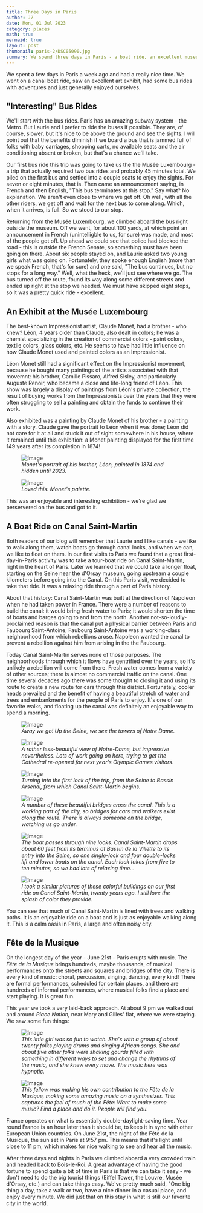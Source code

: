 ```yaml
---
title: Three Days in Paris
author: JZ
date: Mon, 01 Jul 2023
category: places
math: true
mermaid: true
layout: post
thumbnail: paris-2/DSC05090.jpg
summary: We spend three days in Paris - a boat ride, an excellent museum visit, some...um..."interesting" bus rides, and a short visit to the Fête de la Musique.
---  
```

We spent a few days in Paris a week ago and had a really nice time. We went on a canal boat ride, saw an excellent art exhibit, had some bus rides with adventures and just generally enjoyed ourselves.



<h2>"Interesting" Bus Rides</h2>
We'll start with the bus rides. Paris has an amazing subway system - the Metro. But Laurie and I prefer to ride the buses if possible. They are, of course, slower, but it's nice to be above the ground and see the sights. I will point out that the benefits diminish if we board a bus that is jammed full of folks with baby carriages, shopping carts, no available seats and the air conditioning absent or broken, but that's a chance we'll take. 

Our first bus ride this trip was going to take us the the Musêe Luxembourg - a trip that actually required two bus rides and probably 45 minutes total. We piled on the first bus and settled into a couple seats to enjoy the sights. For seven or eight minutes, that is. Then came an announcement saying, in French and then English, "This bus terminates at this stop." Say what? No explanation. We aren't even close to where we get off. Oh well, with all the other riders, we get off and wait for the next bus to come along. Which, when it arrives, is full. So we stood to our stop.

Returning from the Musée Luxembourg, we climbed aboard the bus right outside the museum. Off we went, for about 100 yards, at which point an announcement in French (unintelligble to us, for sure) was made, and most of the people got off. Up ahead we could see that police had blocked the road - this is outside the French Senate, so something must have been going on there. About six people stayed on, and Laurie asked two young girls what was going on. Fortunately, they spoke enough English (more than we speak French, that's for sure) and one said, "The bus continues, but no stops for a long way." Well, what the heck, we'll just see where we go. The bus turned off the route, found its way along some different streets and ended up right at the stop we needed. We must have skipped eight stops, so it was a pretty quick ride - excellent. 

<h2>An Exhibit at the Musée Luxembourg</h2>
The best-known Impressionist artist, Claude Monet, had a brother - who knew? Léon, 4 years older than Claude, also dealt in colors; he was a chemist specializing in the creation of commercial colors - paint colors, textile colors, glass colors, etc. He seems to have had little influence on how Claude Monet used and painted colors as an Impressionist.

Léon Monet still had a significant effect on the Impressionist movement, because he bought many paintings of the artists associated with that movemnt: his brother, Camille Pissaro, Alfred Sisley, and particularly Auguste Renoir, who became a close and life-long friend of Léon. This show was largely a display of paintings from Léon's private collection, the result of buying works from the Impressionists over the years that they were often struggling to sell a painting and obtain the funds to continue their work.

Also exhibited was a painting by Claude Monet of his brother - a painting with a story. Claude gave the portrait to Léon when it was done; Léon did not care for it at all and stuck it out of sight somewhere in his house, where it remained until this exhibition: a Monet painting displayed for the first time 149 years after its completion in 1874! 

<figure class = 'landscape' >
    <img src="{{ "monet/Leon-monet.png" | prepend: site.imageurl | prepend: site.baseurl  }}" alt="Image" />
    <figcaption><em>Monet's portrait of his brother, Léon, painted in 1874 and hidden until 2023.
</em></figcaption>
</figure>
<figure class = 'landscape' >
    <img src="{{ "monet/DSC05108.jpg" | prepend: site.imageurl | prepend: site.baseurl  }}" alt="Image" />
    <figcaption><em>Loved this: Monet's palette.</em></figcaption>
</figure>
This was an enjoyable and interesting exhibition - we're glad we perservered on the bus and got to it.

<h2>A Boat Ride on Canal Saint-Martin</h2>
Both readers of our blog will remember that Laurie and I like canals - we like to walk along them, watch boats go through canal locks, and when we can, we like to float on them. In our first visits to Paris we found that a great first-day-in-Paris activity was to take a tour-boat ride on Canal Saint-Martin, right in the heart of Paris. Later we learned that we could take a longer float, starting on the Seine near the d'Orsay museum, going upstream a couple kilometers before going into the Canal. On this Paris visit, we decided to take that ride. It was a relaxing ride through a part of Paris history.

About that history: Canal Saint-Martin was built at the direction of Napoleon when he had taken power in France. There were a number of reasons to build the canal: it would bring fresh water to Paris; it would shorten the time of boats and barges going to and from the north. Another not-so-loudly-proclaimed reason is that the canal put a physical barrier between Paris and Faubourg Saint-Antoine; Faubourg Saint-Antoine was a working-class neighborhood from which rebellions arose. Napoleon wanted the canal to prevent a rebellion against him from arising in the the Faubourg.

Today Canal Saint-Martin serves none of those purposes. The neighborhoods through which it flows have gentrified over the years, so it's unlikely a rebellion will come from there. Fresh water comes from a variety of other sources; there is almost no commercial traffic on the canal. One time several decades ago there was some thought to closing it and using its route to create a new route for cars through this district. Fortunately, cooler heads prevailed and the benefit of having a beautiful stretch of water and trees and embankments for the people of Paris to enjoy. It's one of our favorite walks, and floating up the canal was definitely an enjoyable way to spend a morning.

<figure class = 'landscape' >
    <img src="{{ "paris-2/DSC05068.jpg" | prepend: site.imageurl | prepend: site.baseurl  }}" alt="Image" />
    <figcaption><em>Away we go! Up the Seine, we see the towers of Notre Dame.</em></figcaption>
</figure>
<figure class = 'landscape' >
    <img src="{{ "paris-2/DSC05070.jpg" | prepend: site.imageurl | prepend: site.baseurl  }}" alt="Image" />
    <figcaption><em>A rather less-beautiful view of Notre-Dame, but impressive nevertheless. Lots of work going on here, trying to get the Cathedral re-opened for next year's Olympic Games visitors.</em></figcaption>
</figure>
<figure class = 'landscape' >
    <img src="{{ "paris-2/DSC05076.jpg" | prepend: site.imageurl | prepend: site.baseurl  }}" alt="Image" />
    <figcaption><em>Turning into the first lock of the trip, from the Seine to Bassin Arsenal, from which Canal Saint-Martin begins.</em></figcaption>
</figure>
<figure class = 'landscape' >
    <img src="{{ "paris-2/DSC05079.jpg" | prepend: site.imageurl | prepend: site.baseurl  }}" alt="Image" />
    <figcaption><em>A number of these beautiful bridges cross the canal. This is a working part of the city, so bridges for cars and walkers exist along the route. There is always someone on the bridge, watching us go under.</em></figcaption>
</figure>

<figure class = 'landscape' >
    <img src="{{ "paris-2/DSC05090.jpg" | prepend: site.imageurl | prepend: site.baseurl  }}" alt="Image" />
    <figcaption><em>The boat passes through nine locks. Canal Saint-Martin drops about 60 feet from its terminus at Bassin de la Villette to its entry into the Seine, so one single-lock and four double-locks lift and lower boats on the canal. Each lock takes from five to ten minutes, so we had lots of relaxing time...</em></figcaption>
</figure>
<figure class = 'landscape' >
    <img src="{{ "paris-2/DSC05097.jpg" | prepend: site.imageurl | prepend: site.baseurl  }}" alt="Image" />
    <figcaption><em>I took a similar pictures of these colorful buildings on our first ride on Canal Saint-Martin, twenty years ago. I still love the splash of color they provide.</em></figcaption>
</figure>

You can see that much of Canal Saint-Martin is lined with trees and walking paths. It is an enjoyable ride on a boat and is just as enjoyable walking along it. This is a calm oasis in Paris, a large and often noisy city. 

<h2>Fête de la Musique</h2>
On the longest day of the year - June 21st - Paris erupts with music. The <em>Fête de la Musique</em> brings hundreds, maybe thousands, of musical performances onto the streets and squares and bridges of the city. There is every kind of music: choral, percussion, singing, dancing, every kind! There are formal performances, scheduled for certain places, and there are hundreds of informal performances, where musical folks find a place and start playing. It is great fun.

This year we took a very laid-back approach. At about 9 pm we walked out and around <em>Place Nation</em>, near Mary and Gilles' flat, where we were staying. We saw some fun things:
<figure class = 'portrait-wide-caption' >
    <img class="narrow" src="{{ "paris-2/DSC05110.jpg" | prepend: site.imageurl | prepend: site.baseurl  }}" alt="Image" />
    <figcaption><em>This little girl was so fun to watch. She's with a group of about twenty folks playing drums and singing African songs. She and about five other folks were shaking gourds filled with something in different ways to set and change the rhythms of the music, and she knew every move. The music here was hypnotic.</em></figcaption>
</figure>

<figure class = 'portrait' >
    <img src="{{ "paris-2/IMG_5690.jpg" | prepend: site.imageurl | prepend: site.baseurl  }}" alt="Image" />
    <figcaption><em>This fellow was making his own contribution to the Fête de la Musique, making some amazing music on a synthesizer. This captures the feel of much of the Fête: Want to make some music? Find a place and do it. People will find you.</em></figcaption>
</figure>

France operates on what is essentially double-daylight-saving time. Year round France is an hour later than it should be, to keep it in sync with other European Union countries. On June 21st, the night of the Fête de la Musique, the sun set in Paris at 9:57 pm. This means that it's light until close to 11 pm, which makes for nice walking to see and hear all the music.

After three days and nights in Paris we climbed aboard a very crowded train and headed back to Bois-le-Roi. A great advantage of having the good fortune to spend quite a bit of time in Paris is that we can take it easy - we don't need to do the big tourist things (Eiffel Tower, the Louvre, Musée d'Orsay, etc.) and can take things easy. We've pretty much said, "One big thing a day, take a walk or two, have a nice dinner in a casual place, and enjoy every minute. We did just that on this stay in what is still our favorite city in the world. 